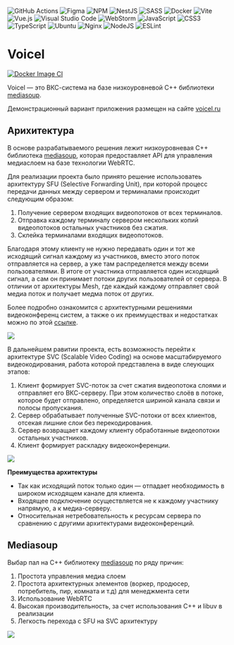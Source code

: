 ![GitHub Actions](https://img.shields.io/badge/github%20actions-%232671E5.svg?style=for-the-badge&logo=githubactions&logoColor=white)
![Figma](https://img.shields.io/badge/figma-%23F24E1E.svg?style=for-the-badge&logo=figma&logoColor=white)
![NPM](https://img.shields.io/badge/NPM-%23000000.svg?style=for-the-badge&logo=npm&logoColor=white)
![NestJS](https://img.shields.io/badge/nestjs-%23E0234E.svg?style=for-the-badge&logo=nestjs&logoColor=white)
![SASS](https://img.shields.io/badge/SASS-hotpink.svg?style=for-the-badge&logo=SASS&logoColor=white)
![Docker](https://img.shields.io/badge/docker-%230db7ed.svg?style=for-the-badge&logo=docker&logoColor=white)
![Vite](https://img.shields.io/badge/vite-%23646CFF.svg?style=for-the-badge&logo=vite&logoColor=white)
![Vue.js](https://img.shields.io/badge/vuejs-%2335495e.svg?style=for-the-badge&logo=vuedotjs&logoColor=%234FC08D)
![Visual Studio Code](https://img.shields.io/badge/Visual%20Studio%20Code-0078d7.svg?style=for-the-badge&logo=visual-studio-code&logoColor=white)
![WebStorm](https://img.shields.io/badge/webstorm-143?style=for-the-badge&logo=webstorm&logoColor=white&color=black)
![JavaScript](https://img.shields.io/badge/javascript-%23323330.svg?style=for-the-badge&logo=javascript&logoColor=%23F7DF1E)
![CSS3](https://img.shields.io/badge/css3-%231572B6.svg?style=for-the-badge&logo=css3&logoColor=white)
![TypeScript](https://img.shields.io/badge/typescript-%23007ACC.svg?style=for-the-badge&logo=typescript&logoColor=white)
![Ubuntu](https://img.shields.io/badge/Ubuntu-E95420?style=for-the-badge&logo=ubuntu&logoColor=white)
![Nginx](https://img.shields.io/badge/nginx-%23009639.svg?style=for-the-badge&logo=nginx&logoColor=white)
![NodeJS](https://img.shields.io/badge/node.js-6DA55F?style=for-the-badge&logo=node.js&logoColor=white)
![ESLint](https://img.shields.io/badge/ESLint-4B3263?style=for-the-badge&logo=eslint&logoColor=white)

# Voicel
[![Docker Image CI](https://github.com/fokin-team/voicel/actions/workflows/deployment.yml/badge.svg)](https://github.com/fokin-team/voicel/actions/workflows/deployment.yml)

Voicel — это ВКС-система на базе низкоуровневой С++ библиотеки [mediasoup](https://github.com/versatica/mediasoup/).

Демонстрационный вариант приложения размещен на сайте [voicel.ru](https://voicel.ru)

## Арихитектура

В основе разрабатываемого решения лежит низкоуровневая С++ библиотека [mediasoup](https://github.com/versatica/mediasoup/), которая предоставляет API для управления медиаслоем на базе технологии WebRTC.

Для реализации проекта было принято решение использоватеь архитектуру SFU (Selective Forwarding Unit), при которой процесс передачи данных между сервером и терминалами происходит следующим образом:

1. Получение сервером входящих видеопотоков от всех терминалов.
2. Отправка каждому терминалу сервером нескольких копий видеопотоков остальных участников без сжатия.
3. Склейка терминалами входящих видеопотоков.

Благодаря этому клиенту не нужно передавать один и тот же исходящий сигнал каждому из участников, вместо этого поток отправляется на сервер, а уже там распределяется между всеми пользователями. В итоге от участника отправляется один исходящий сигнал, а сам он принимает потоки других пользователей от сервера. В отличии от архитектуры Mesh, где каждый каждому отправляет свой медиа поток и получает медма поток от других.

Более подробно ознакомится с архитектурными решениями видеоконференц систем, а также о их преимуществах и недостатках можно по этой [ссылке](https://www.youtube.com/watch?v=d2N0d6CKrbk).

![](https://trueconf.ru/blog/wp-content/uploads/2019/08/sfu_2.jpg)

В дальнейшем равитии проекта, есть возможность перейти к архитектуре SVC (Scalable Video Coding) на основе масштабируемого видеокодирования, работа которой представлена в виде слеующих этапов:

1. Клиент формирует SVC-поток за счет сжатия видеопотока слоями и отправляет его ВКС-серверу. При этом количество слоёв в потоке, которое будет отправлено, определяется шириной канала связи и полосы пропускания.
2. Сервер обрабатывает полученные SVC-потоки от всех клиентов, отсекая лишние слои без перекодирования.
3. Сервер возвращает каждому клиенту обработанные видеопотоки остальных участников.
4. Клиент формирует раскладку видеоконференции.

![](https://trueconf.ru/blog/wp-content/uploads/2019/08/svc_2.jpg)

**Преимущества архитектуры**

- Так как исходящий поток только один — отпадает необходимость в широком исходящем канале для клиента.
- Входящее подключение осуществляется не к каждому участнику напрямую, а к медиа-серверу.
- Относительная нетребовательность к ресурсам сервера по сравнению с другими архитектурами видеоконференций.

## Mediasoup

Выбар пал на C++ библиотеку [mediasoup](https://github.com/versatica/mediasoup/) по ряду причин:

1. Простота управления медиа слоем
2. Простота архитектурных элементов (воркер, продюсер, потребитель, пир, комната и т.д) для менеджмента сети 
3. Использование WebRTC
4. Высокая производительность, за счет использования C++ и libuv в реализации
5. Легкость перехода с SFU на SVC архитектуру

![](https://russianblogs.com/images/487/8b95376063b4d7889991b250a23fad9f.png)

